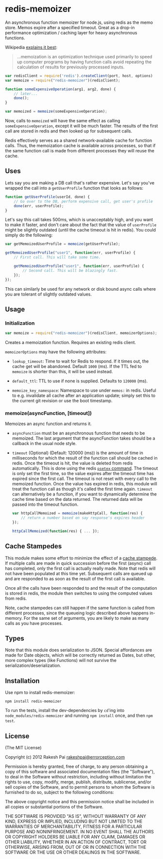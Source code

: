redis-memoizer
===

An asynchronous function memoizer for node.js, using redis as the memo store. Memos expire after a specified timeout. Great as a drop-in performance optimization / caching layer for heavy asynchronous functions.

Wikipedia [explains it best](http://en.wikipedia.org/wiki/Memoization):
> ...memoization is an optimization technique used primarily to speed up computer programs by having function calls avoid repeating the calculation of results for previously processed inputs.

```javascript
var redisClient = require('redis').createClient(port, host, options)
var memoize = require("redis-memoizer")(redisClient);

function someExpensiveOperation(arg1, arg2, done) {
	// later...
	done();
}

var memoized = memoize(someExpensiveOperation);
```

Now, calls to `memoized` will have the same effect as calling `someExpensiveOperation`, except it will be much faster. The results of the first call are stored in redis and then looked up for subsequent calls.

Redis effectively serves as a shared network-available cache for function calls. Thus, the memoization cache is available across processes, so that if the same function call is made from different processes they will reuse the cache.

## Uses

Lets say you are making a DB call that's rather expensive. Let's say you've wrapped the call into a `getUserProfile` function that looks as follows:

```javascript
function getUserProfile(userId, done) {
	// Go over to the DB, perform expensive call, get user's profile
	done(err, userProfile);
}
```

Let's say this call takes 500ms, which is unacceptably high, and you want to make it faster, and don't care about the fact that the value of `userProfile` might be slightly outdated (until the cache timeout is hit in redis). You could simply do the following:

```javascript
var getMemoizedUserProfile = memoize(getUserProfile);

getMemoizedUserProfile("user1", function(err, userProfile) {
	// First call. This will take some time.

	getMemoizedUserProfile("user1", function(err, userProfile) {
		// Second call. This will be blazingly fast.
	});
});

```

This can similarly be used for any network or disk bound async calls where you are tolerant of slightly outdated values.

## Usage

### Initialization
```javascript
var memoize = require("redis-memoizer")(redisClient, memoizerOptions);
```

Creates a memoization function. Requires an existing redis client.

`memoizerOptions` may have the following attributes:

* `lookup_timeout`: Time to wait for Redis to respond. If it times out, the cache get will be abandoned. Default `1000` (ms).
										If the TTL fed to `memoize` is shorter than this, it will be used instead.

* `default_ttl`: TTL to use if none is supplied. Defaults to `120000` (ms).

* `memoize_key_namespace`: Namespace to use under `memos:` in redis. Useful to e.g. invalidate all cache after
													 an application update; simply set this to the current git revision or use the boot timestamp.

### memoize(asyncFunction, [timeout])

Memoizes an async function and returns it.

* `asyncFunction` must be an asynchronous function that needs to be memoized. The last argument that the asyncFunction takes should be a callback in the usual node style.

* `timeout` (Optional) (Default: 120000 (ms)) is the amount of time in milliseconds for which the result of the function call should be cached in redis. Once the timeout is hit, the value is deleted from redis automatically. This is done using the redis [`psetex` command](http://redis.io/commands/psetex). The timeout is only set the first time, so the value expires after the timeout time has expired since the first call. The timeout is not reset with every call to the memoized function. Once the value has expired in redis, this module will treat the function call as though it's called the first time again. `timeout` can alternatively be a function, if you want to dynamically determine the cache time based on the data returned. The returned data will be passed into the timeout function.

	```javascript
	var httpCallMemoized = memoize(makeHttpCall, function(res) {
		// return a number based on say response's expires header
	});

	httpCallMemoized(function(res) { ... });
	```

## Cache Stampedes

This module makes some effort to minimize the effect of a [cache stampede](http://en.wikipedia.org/wiki/Cache_stampede). If multiple calls are made in quick succession before the first (async) call has completed, only the first call is actually really made. Note that redis will not have been populated at this time yet. Subsequent calls are queued up and are responded to as soon as the result of the first call is available.

Once all the calls have been responded to and the result of the computation is stored in redis, the module then switches to using the computed values from redis.

Note, cache stampedes can still happen if the same function is called from different processes, since the queueing logic described above happens in-memory. For the same set of arguments, you are likely to make as many calls as you have processes.

## Types

Note that this module does serialization to JSON. Special affordances are made for Date objects, which will be correctly returned
as Dates, but other, more complex types (like Functions) will not survive the serialization/deserialization.

## Installation

Use npm to install redis-memoizer:
```
npm install redis-memoizer
```

To run the tests, install the dev-dependencies by `cd`'ing into `node_modules/redis-memoizer` and running `npm install` once, and then `npm test`.

## License

(The MIT License)

Copyright (c) 2012 Rakesh Pai <rakeshpai@errorception.com>

Permission is hereby granted, free of charge, to any person obtaining a copy of this software and associated documentation files (the "Software"), to deal in the Software without restriction, including without limitation the rights to use, copy, modify, merge, publish, distribute, sublicense, and/or sell copies of the Software, and to permit persons to whom the Software is furnished to do so, subject to the following conditions:

The above copyright notice and this permission notice shall be included in all copies or substantial portions of the Software.

THE SOFTWARE IS PROVIDED "AS IS", WITHOUT WARRANTY OF ANY KIND, EXPRESS OR IMPLIED, INCLUDING BUT NOT LIMITED TO THE WARRANTIES OF MERCHANTABILITY, FITNESS FOR A PARTICULAR PURPOSE AND NONINFRINGEMENT. IN NO EVENT SHALL THE AUTHORS OR COPYRIGHT HOLDERS BE LIABLE FOR ANY CLAIM, DAMAGES OR OTHER LIABILITY, WHETHER IN AN ACTION OF CONTRACT, TORT OR OTHERWISE, ARISING FROM, OUT OF OR IN CONNECTION WITH THE SOFTWARE OR THE USE OR OTHER DEALINGS IN THE SOFTWARE.
